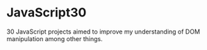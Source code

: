# JavaScript30

30 JavaScript projects aimed to improve my understanding of DOM manipulation among other things.
